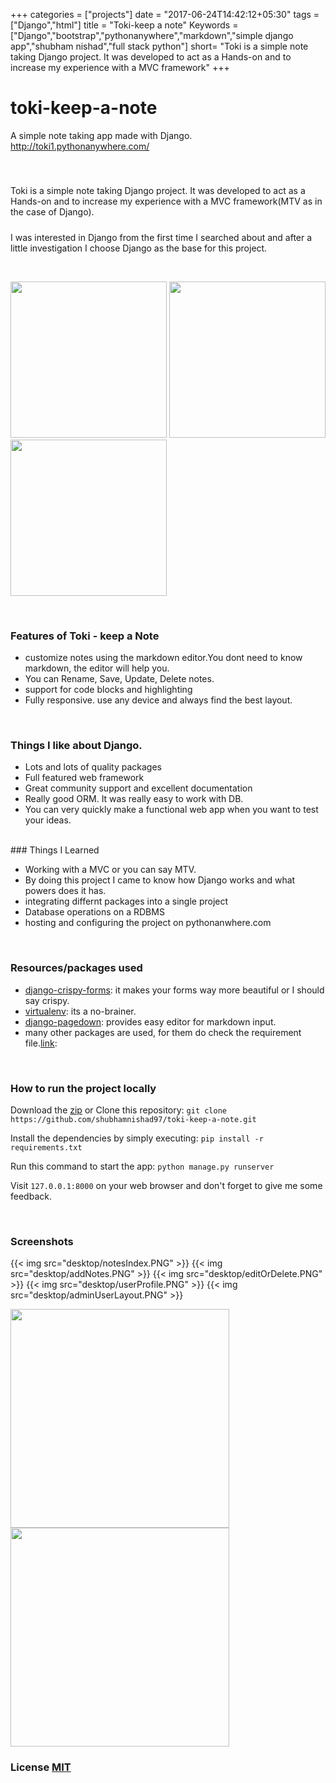 +++
categories = ["projects"]
date = "2017-06-24T14:42:12+05:30"
tags = ["Django","html"]
title = "Toki-keep a note"
Keywords = ["Django","bootstrap","pythonanywhere","markdown","simple django app","shubham nishad","full stack python"]
short= "Toki is a simple note taking Django project. It was developed to act as a Hands-on and to increase my experience with a MVC framework"
+++
# toki-keep-a-note

A simple note taking app made with Django. http://toki1.pythonanywhere.com/
##### 

<br>

Toki is a simple note taking Django project. It was developed to act as a Hands-on and to increase my experience with a MVC framework(MTV as in the case of Django).

##### 

I was interested in Django from the first time I searched about and after a little investigation I choose Django as the base for this project.

<br>

<img class="amp-img" src="mobile/home.png" width="250">   <img class="amp-img" src="mobile/addNote.png" width="250">   <img  class="amp-img" src="mobile/notesIndex.png" width="250">

<br>

### Features of Toki - keep a Note
*   customize notes using the markdown editor.You dont need to know markdown, the editor will help you.
*   You can Rename, Save, Update, Delete notes.
*   support for code blocks and highlighting
*   Fully responsive. use any device and always find the best layout.


<br>

### Things I like about Django.
*   Lots and lots of quality packages
*   Full featured web framework
*   Great community support and excellent documentation
*   Really good ORM. It was really easy to work with DB.
*   You can very quickly make a functional web app when you want to test your ideas.


<br>
### Things I Learned

*   Working with a MVC or you can say MTV.
*   By doing this project I came to know how Django works and what powers does it has.
*   integrating differnt packages into a single project
*   Database operations on a RDBMS
*   hosting and configuring the project on pythonanwhere.com


<br>

### Resources/packages used
*   [django-crispy-forms](http://django-crispy-forms.readthedocs.io/en/latest/): it makes your forms way more beautiful or I should say crispy.
*   [virtualenv](https://virtualenv.pypa.io/en/stable/): its a no-brainer.
*   [django-pagedown](https://github.com/timmyomahony/django-pagedown): provides easy editor for markdown input.
*   many other packages are used, for them do check the requirement file.[link](https://github.com/shubhamnishad97/toki-keep-a-note/blob/master/requirements.txt): 


<br>

### How to run the project locally
Download the [zip](https://github.com/shubhamnishad97/toki-keep-a-note/archive/master.zip) or Clone this repository:
`git clone https://github.com/shubhamnishad97/toki-keep-a-note.git`

Install the dependencies by simply executing:
`pip install -r requirements.txt`

Run this command to start the app:
`python manage.py runserver`

Visit `127.0.0.1:8000` on your web browser and don't forget to give me some feedback.



<br>



### Screenshots
{{< img src="desktop/notesIndex.PNG" >}}
{{< img src="desktop/addNotes.PNG" >}}
{{< img src="desktop/editOrDelete.PNG" >}}
{{< img src="desktop/userProfile.PNG" >}}
{{< img src="desktop/adminUserLayout.PNG" >}}

<img src="desktop/signup.PNG" width="350">
<img src="desktop/login.PNG" width="350">

<br>

### License [MIT](https://github.com/shubhamnishad97/toki-keep-a-note/blob/master/LICENSE)
